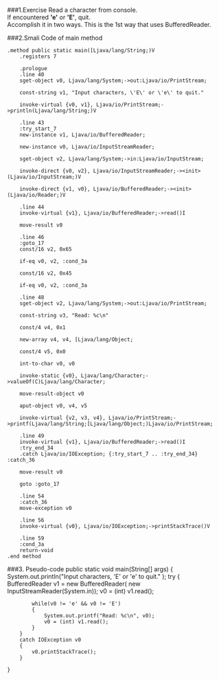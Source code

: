###1.Exercise
 Read a character from console.   
 If encountered **'e'** or **'E'**, quit.  
 Accomplish it in two ways. This is the 1st way that uses BufferedReader.

###2.Smali Code of main method

	.method public static main([Ljava/lang/String;)V
		.registers 7

		.prologue
		.line 40
		sget-object v0, Ljava/lang/System;->out:Ljava/io/PrintStream;

		const-string v1, "Input characters, \'E\' or \'e\' to quit."

		invoke-virtual {v0, v1}, Ljava/io/PrintStream;->println(Ljava/lang/String;)V

		.line 43
		:try_start_7
		new-instance v1, Ljava/io/BufferedReader;

		new-instance v0, Ljava/io/InputStreamReader;

		sget-object v2, Ljava/lang/System;->in:Ljava/io/InputStream;

		invoke-direct {v0, v2}, Ljava/io/InputStreamReader;-><init>(Ljava/io/InputStream;)V

		invoke-direct {v1, v0}, Ljava/io/BufferedReader;-><init>(Ljava/io/Reader;)V

		.line 44
		invoke-virtual {v1}, Ljava/io/BufferedReader;->read()I

		move-result v0

		.line 46
		:goto_17
		const/16 v2, 0x65

		if-eq v0, v2, :cond_3a

		const/16 v2, 0x45

		if-eq v0, v2, :cond_3a

		.line 48
		sget-object v2, Ljava/lang/System;->out:Ljava/io/PrintStream;

		const-string v3, "Read: %c\n"

		const/4 v4, 0x1

		new-array v4, v4, [Ljava/lang/Object;

		const/4 v5, 0x0

		int-to-char v0, v0

		invoke-static {v0}, Ljava/lang/Character;->valueOf(C)Ljava/lang/Character;

		move-result-object v0

		aput-object v0, v4, v5

		invoke-virtual {v2, v3, v4}, Ljava/io/PrintStream;->printf(Ljava/lang/String;[Ljava/lang/Object;)Ljava/io/PrintStream;

		.line 49
		invoke-virtual {v1}, Ljava/io/BufferedReader;->read()I
		:try_end_34
		.catch Ljava/io/IOException; {:try_start_7 .. :try_end_34} :catch_36

		move-result v0

		goto :goto_17

		.line 54
		:catch_36
		move-exception v0

		.line 56
		invoke-virtual {v0}, Ljava/io/IOException;->printStackTrace()V

		.line 59
		:cond_3a
		return-void
	.end method
###3. Pseudo-code
	public static void main(String[] args) 
	{
		System.out.println("Input characters, \'E\' or \'e\' to quit."
				);
		try
		{
			BufferedReader v1 = new BufferedReader( new InputStreamReader(System.in));
			v0 = (int) v1.read();
			
			while(v0 != 'e' && v0 != 'E')
			{
				System.out.printf("Read: %c\n", v0);
				v0 = (int) v1.read();
			}
		}
		catch IOException v0
		{
			v0.printStackTrace();
		}
			 
	}

